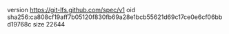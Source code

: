version https://git-lfs.github.com/spec/v1
oid sha256:ca808cf19aff7b05120f830fb69a28e1bcb55621d69c17ce0e6cf06bbd19768c
size 22644
